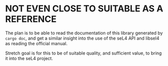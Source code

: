 # NOT EVEN CLOSE TO SUITABLE AS A REFERENCE


The plan is to be able to read the documentation of this library generated by `cargo doc`, and get a similar insight into the use of the seL4 API and libsel4 as reading the official manual.

Stretch goal is for this to be of suitable quality, and sufficient value, to bring it into the seL4 project.
